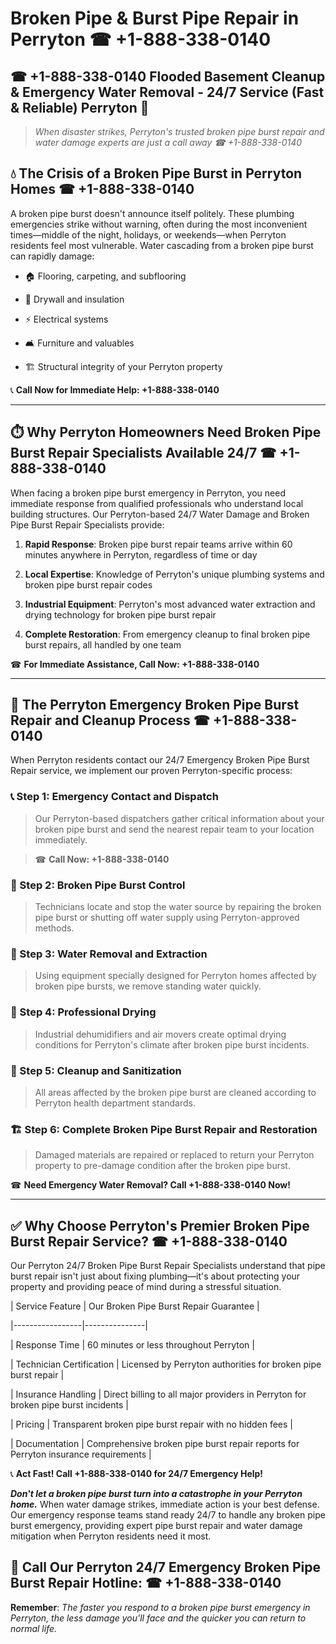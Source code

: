 # Broken Pipe & Burst Pipe Repair in Perryton ☎ +1-888-338-0140  
## ☎ +1-888-338-0140 Flooded Basement Cleanup & Emergency Water Removal - 24/7 Service (Fast & Reliable) Perryton 🚨  

> *When disaster strikes, Perryton's trusted broken pipe burst repair and water damage experts are just a call away ☎ +1-888-338-0140*  

## 💧 The Crisis of a Broken Pipe Burst in Perryton Homes ☎ +1-888-338-0140  

A broken pipe burst doesn't announce itself politely. These plumbing emergencies strike without warning, often during the most inconvenient times—middle of the night, holidays, or weekends—when Perryton residents feel most vulnerable. Water cascading from a broken pipe burst can rapidly damage:  

* 🏠 Flooring, carpeting, and subflooring  
* 🧱 Drywall and insulation  
* ⚡ Electrical systems  
* 🛋️ Furniture and valuables  
* 🏗️ Structural integrity of your Perryton property  

📞 **Call Now for Immediate Help: +1-888-338-0140**  

---  

## ⏱️ Why Perryton Homeowners Need Broken Pipe Burst Repair Specialists Available 24/7 ☎ +1-888-338-0140  

When facing a broken pipe burst emergency in Perryton, you need immediate response from qualified professionals who understand local building structures. Our Perryton-based 24/7 Water Damage and Broken Pipe Burst Repair Specialists provide:  

1. **Rapid Response**: Broken pipe burst repair teams arrive within 60 minutes anywhere in Perryton, regardless of time or day  
2. **Local Expertise**: Knowledge of Perryton's unique plumbing systems and broken pipe burst repair codes  
3. **Industrial Equipment**: Perryton's most advanced water extraction and drying technology for broken pipe burst repair  
4. **Complete Restoration**: From emergency cleanup to final broken pipe burst repairs, all handled by one team  

☎ **For Immediate Assistance, Call Now: +1-888-338-0140**  

---  

## 🔧 The Perryton Emergency Broken Pipe Burst Repair and Cleanup Process ☎ +1-888-338-0140  

When Perryton residents contact our 24/7 Emergency Broken Pipe Burst Repair service, we implement our proven Perryton-specific process:  

### 📞 Step 1: Emergency Contact and Dispatch  
> Our Perryton-based dispatchers gather critical information about your broken pipe burst and send the nearest repair team to your location immediately.  
> ☎ **Call Now: +1-888-338-0140**  

### 🚿 Step 2: Broken Pipe Burst Control  
> Technicians locate and stop the water source by repairing the broken pipe burst or shutting off water supply using Perryton-approved methods.  

### 🌊 Step 3: Water Removal and Extraction  
> Using equipment specially designed for Perryton homes affected by broken pipe bursts, we remove standing water quickly.  

### 💨 Step 4: Professional Drying  
> Industrial dehumidifiers and air movers create optimal drying conditions for Perryton's climate after broken pipe burst incidents.  

### 🧼 Step 5: Cleanup and Sanitization  
> All areas affected by the broken pipe burst are cleaned according to Perryton health department standards.  

### 🏗️ Step 6: Complete Broken Pipe Burst Repair and Restoration  
> Damaged materials are repaired or replaced to return your Perryton property to pre-damage condition after the broken pipe burst.  

☎ **Need Emergency Water Removal? Call +1-888-338-0140 Now!**  

---  

## ✅ Why Choose Perryton's Premier Broken Pipe Burst Repair Service? ☎ +1-888-338-0140  

Our Perryton 24/7 Broken Pipe Burst Repair Specialists understand that pipe burst repair isn't just about fixing plumbing—it's about protecting your property and providing peace of mind during a stressful situation.  

| Service Feature | Our Broken Pipe Burst Repair Guarantee |  
|-----------------|---------------|  
| Response Time | 60 minutes or less throughout Perryton |  
| Technician Certification | Licensed by Perryton authorities for broken pipe burst repair |  
| Insurance Handling | Direct billing to all major providers in Perryton for broken pipe burst incidents |  
| Pricing | Transparent broken pipe burst repair with no hidden fees |  
| Documentation | Comprehensive broken pipe burst repair reports for Perryton insurance requirements |  

📞 **Act Fast! Call +1-888-338-0140 for 24/7 Emergency Help!**  

***Don't let a broken pipe burst turn into a catastrophe in your Perryton home.*** When water damage strikes, immediate action is your best defense. Our emergency response teams stand ready 24/7 to handle any broken pipe burst emergency, providing expert pipe burst repair and water damage mitigation when Perryton residents need it most.  

## 📱 Call Our Perryton 24/7 Emergency Broken Pipe Burst Repair Hotline: ☎ +1-888-338-0140  

**Remember**: *The faster you respond to a broken pipe burst emergency in Perryton, the less damage you'll face and the quicker you can return to normal life.*